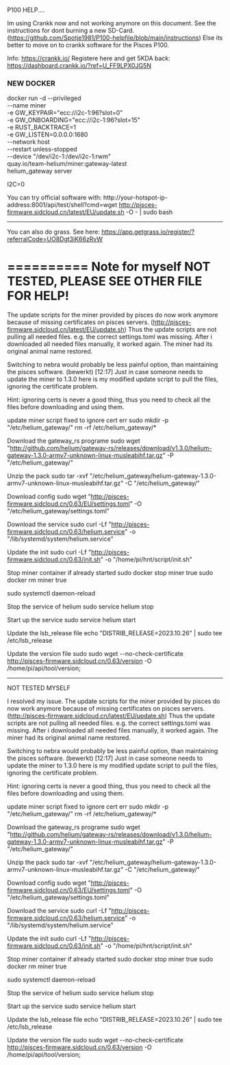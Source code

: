 P100 HELP....

Im using Crankk now and not working anymore on this document.
See the instructions for dont burning a new SD-Card. (https://github.com/Spotje1981/P100-helpfile/blob/main/instructions)
Else its better to move on to crankk software for the Pisces P100.

Info: https://crankk.io/
Registere here and get 5KDA back: https://dashboard.crankk.io/?ref=U_FF9LPX0JG5N

### NEW DOCKER
docker run -d --privileged \
    --name miner \
    -e GW_KEYPAIR="ecc://i2c-1:96?slot=0" \
    -e GW_ONBOARDING="ecc://i2c-1:96?slot=15" \
    -e RUST_BACKTRACE=1 \
    -e GW_LISTEN=0.0.0.0:1680 \
    --network host \
    --restart unless-stopped \
    --device "/dev/i2c-1:/dev/i2c-1:rwm" \
    quay.io/team-helium/miner:gateway-latest \
    helium_gateway server

 I2C=0   



You can try official software with:
http://your-hotspot-ip-address:8001/api/test/shell?cmd=wget http://pisces-firmware.sidcloud.cn/latest/EU/update.sh -O - | sudo bash

-------

You can also do grass. See here: https://app.getgrass.io/register/?referralCode=UO8Dgt3iK66zRvW


==========
Note for myself NOT TESTED, PLEASE SEE OTHER FILE FOR HELP!
============
The update scripts for the miner provided by pisces do now work anymore because of missing certificates on pisces servers.
(http://pisces-firmware.sidcloud.cn/latest/EU/update.sh)
 Thus the update scripts are not pulling all needed files. e.g. the correct settings.toml was missing. After i downloaded all needed files manually, it worked again. The miner had its original animal name restored.

Switching to nebra would probably be less painful option, than maintaining the pisces software. (bewerkt)
[12:17]
Just in case someone needs to update the miner to 1.3.0 here is my modified update script to pull the files,  ignoring the certificate problem. 

Hint: ignoring certs is never a good thing, thus you need to check all the files before downloading and using them. 


update miner script fixed to ignore cert err
sudo mkdir -p "/etc/helium_gateway/"
rm -rf /etc/helium_gateway/*

Download the gateway_rs programe
sudo wget "http://github.com/helium/gateway-rs/releases/download/v1.3.0/helium-gateway-1.3.0-armv7-unknown-linux-musleabihf.tar.gz" -P "/etc/helium_gateway/"

Unzip the pack
sudo tar -xvf "/etc/helium_gateway/helium-gateway-1.3.0-armv7-unknown-linux-musleabihf.tar.gz" -C "/etc/helium_gateway/"

Download config
sudo wget "http://pisces-firmware.sidcloud.cn/0.63/EU/settings.toml" -O "/etc/helium_gateway/settings.toml"

Download the service
sudo curl -Lf "http://pisces-firmware.sidcloud.cn/0.63/helium.service" -o "/lib/systemd/system/helium.service"

Update the init
sudo curl -Lf "http://pisces-firmware.sidcloud.cn/0.63/init.sh" -o "/home/pi/hnt/script/init.sh"

Stop miner container if already started
sudo docker stop miner  true 
sudo docker rm miner  true 

sudo systemctl daemon-reload

Stop the service of helium
sudo service helium stop 

Start up the service
sudo service helium start


Update the lsb_release file
echo "DISTRIB_RELEASE=2023.10.26" | sudo tee /etc/lsb_release

Update the version file
sudo sudo wget --no-check-certificate http://pisces-firmware.sidcloud.cn/0.63/version -O /home/pi/api/tool/version;




---------------------------------

NOT TESTED MYSELF


I resolved my issue. The update scripts for the miner provided by pisces do now work anymore because of missing certificates on pisces servers.
(http://pisces-firmware.sidcloud.cn/latest/EU/update.sh)
 Thus the update scripts are not pulling all needed files. e.g. the correct settings.toml was missing. After i downloaded all needed files manually, it worked again. The miner had its original animal name restored.

Switching to nebra would probably be less painful option, than maintaining the pisces software. (bewerkt)
[12:17]
Just in case someone needs to update the miner to 1.3.0 here is my modified update script to pull the files,  ignoring the certificate problem. 

Hint: ignoring certs is never a good thing, thus you need to check all the files before downloading and using them. 


update miner script fixed to ignore cert err
sudo mkdir -p "/etc/helium_gateway/"
rm -rf /etc/helium_gateway/*

Download the gateway_rs programe
sudo wget "http://github.com/helium/gateway-rs/releases/download/v1.3.0/helium-gateway-1.3.0-armv7-unknown-linux-musleabihf.tar.gz" -P "/etc/helium_gateway/"

Unzip the pack
sudo tar -xvf "/etc/helium_gateway/helium-gateway-1.3.0-armv7-unknown-linux-musleabihf.tar.gz" -C "/etc/helium_gateway/"

Download config
sudo wget "http://pisces-firmware.sidcloud.cn/0.63/EU/settings.toml" -O "/etc/helium_gateway/settings.toml"

Download the service
sudo curl -Lf "http://pisces-firmware.sidcloud.cn/0.63/helium.service" -o "/lib/systemd/system/helium.service"

Update the init
sudo curl -Lf "http://pisces-firmware.sidcloud.cn/0.63/init.sh" -o "/home/pi/hnt/script/init.sh"

Stop miner container if already started
sudo docker stop miner  true 
sudo docker rm miner  true 

sudo systemctl daemon-reload

Stop the service of helium
sudo service helium stop 

Start up the service
sudo service helium start


Update the lsb_release file
echo "DISTRIB_RELEASE=2023.10.26" | sudo tee /etc/lsb_release

Update the version file
sudo sudo wget --no-check-certificate http://pisces-firmware.sidcloud.cn/0.63/version -O /home/pi/api/tool/version;
